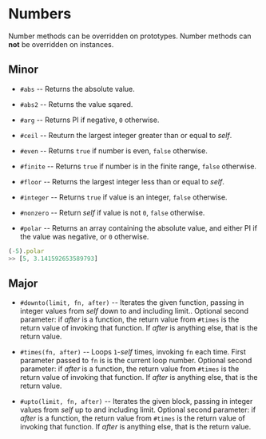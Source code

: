 # Numbers

Number methods can be overridden on prototypes.
Number methods can **not** be overridden on instances.

## Minor

- `#abs`
-- Returns the absolute value.

- `#abs2`
-- Returns the value sqared.

- `#arg`
-- Returns PI if negative, `0` otherwise.

- `#ceil`
-- Reuturn the largest integer greater than or equal to *self*.

- `#even`
-- Returns `true` if number is even, `false` otherwise.

- `#finite`
-- Returns `true` if number is in the finite range, `false` otherwise.

- `#floor`
-- Returns the largest integer less than or equal to *self*.

- `#integer`
-- Returns `true` if value is an integer, `false` otherwise.

- `#nonzero`
-- Return *self* if value is not `0`, `false` otherwise.

- `#polar`
-- Returns an array containing the absolute value, and either PI if the value was negative, or `0` otherwise.

```JavaScript
(-5).polar
>> [5, 3.141592653589793]
```

## Major

- `#downto(limit, fn, after)`
-- Iterates the given function, passing in integer values from *self* down to and including limit.. Optional second parameter: if *after* is a function, the return value from `#times` is the return value of invoking that function. If *after* is anything else, that is the return value.

- `#times(fn, after)`
-- Loops `1`-*self* times, invoking `fn` each time. First parameter passed to `fn` is is the current loop number. Optional second parameter: if *after* is a function, the return value from `#times` is the return value of invoking that function. If *after* is anything else, that is the return value.

- `#upto(limit, fn, after)`
-- Iterates the given block, passing in integer values from *self* up to and including limit. Optional second parameter: if *after* is a function, the return value from `#times` is the return value of invoking that function. If *after* is anything else, that is the return value.